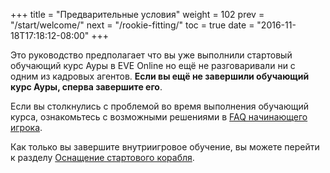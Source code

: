 +++
title = "Предварительные условия"
weight = 102
prev = "/start/welcome/"
next = "/rookie-fitting/"
toc = true
date = "2016-11-18T17:18:12-08:00"
+++


Это руководство предполагает что вы уже выполнили стартовый обучающий курс Ауры в EVE Online но ещё не разговаривали ни с одним из кадровых агентов.
**Если вы ещё не завершили обучающий курс Ауры, сперва завершите его**.

Если вы столкнулись с проблемой во время выполнения обучающий курса, ознакомьтесь с возможными решениями в [FAQ начинающего игрока](/reference/rookie-faq).

Как только вы завершите внутриигровое обучение, вы можете перейти к разделу [Оснащение стартового корабля](/rookie-fitting/).
